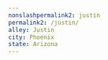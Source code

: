 ```yaml
---
﻿nonslashpermalink2: justin
permalink2: /justin/
alley: Justin
city: Phoenix
state: Arizona
---
```

